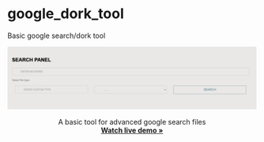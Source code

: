 # google_dork_tool
Basic google search/dork tool
<p align="center">
  <a>
    <img src="screenshot.png" alt="Screenshot" >
  </a>
 </p> 
   <p align="center">
   A basic tool for advanced google search files
    <br />
    <a href="https://jsm33t.com/archives/dork"><strong>Watch live demo »</strong></a>
    
    
  </p>
